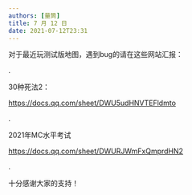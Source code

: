 ```yaml
---
authors: [量筒]
title: 7 月 12 日
date: 2021-07-12T23:31
---
```


对于最近玩测试版地图，遇到bug的请在这些网站汇报：

.

30种死法2：

https://docs.qq.com/sheet/DWU5udHNVTEFldmto

.

2021年MC水平考试

https://docs.qq.com/sheet/DWURJWmFxQmprdHN2

.

十分感谢大家的支持！
